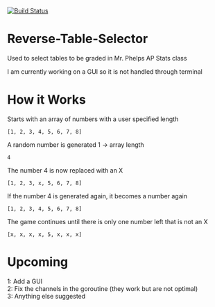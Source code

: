 [![Build Status](https://travis-ci.org/ThyLeader/Reverse-Table-Selector.svg?branch=master)](https://travis-ci.org/ThyLeader/Reverse-Table-Selector)
# Reverse-Table-Selector
Used to select tables to be graded in Mr. Phelps AP Stats class

I am currently working on a GUI so it is not handled through terminal

# How it Works

Starts with an array of numbers with a user specified length

`[1, 2, 3, 4, 5, 6, 7, 8]`

A random number is generated 1 -> array length

`4`

The number 4 is now replaced with an X

`[1, 2, 3, x, 5, 6, 7, 8]`

If the number 4 is generated again, it becomes a number again

`[1, 2, 3, 4, 5, 6, 7, 8]`

The game continues until there is only one number left that is not an X

`[x, x, x, x, 5, x, x, x]`

# Upcoming

1: Add a GUI  
2: Fix the channels in the goroutine (they work but are not optimal)  
3: Anything else suggested  
